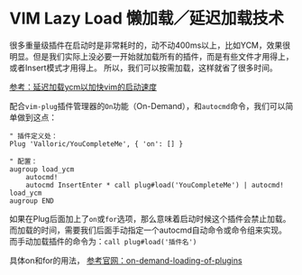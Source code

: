 # VIM Lazy Load 懒加载／延迟加载技术

很多重量级插件在启动时是非常耗时的，动不动400ms以上，比如YCM，效果很明显。但是我们实际上没必要一开始就加载所有的插件，而是有些文件才用得上，或者Insert模式才用得上。
所以，我们可以按需加载，这样就省了很多时间。

[参考：延迟加载ycm以加快vim的启动速度](https://blog.csdn.net/tenghui0425/article/details/70201929)

配合`vim-plug`插件管理器的`On`功能（On-Demand），和`autocmd`命令，我们可以简单做到这点：
```vim
" 插件定义处：
Plug 'Valloric/YouCompleteMe', { 'on': [] }

" 配置：
augroup load_ycm
    autocmd!
    autocmd InsertEnter * call plug#load('YouCompleteMe') | autocmd! load_ycm
augroup END
```


如果在Plug后面加上了`on`或`for`选项，那么意味着启动时候这个插件会禁止加载。而加载的时间，需要我们后面手动指定一个autocmd自动命令或命令组来实现。
而手动加载插件的命令为：`call plug#load('插件名')`

具体on和for的用法，
[参考官网：on-demand-loading-of-plugins](https://github.com/junegunn/vim-plug#on-demand-loading-of-plugins)